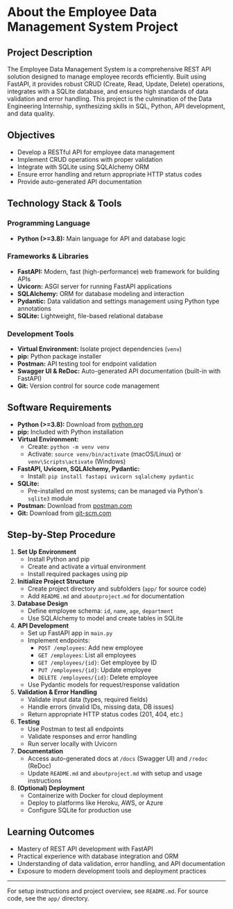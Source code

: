 # About the Employee Data Management System Project

## Project Description
The Employee Data Management System is a comprehensive REST API solution designed to manage employee records efficiently. Built using FastAPI, it provides robust CRUD (Create, Read, Update, Delete) operations, integrates with a SQLite database, and ensures high standards of data validation and error handling. This project is the culmination of the Data Engineering Internship, synthesizing skills in SQL, Python, API development, and data quality.

## Objectives
- Develop a RESTful API for employee data management
- Implement CRUD operations with proper validation
- Integrate with SQLite using SQLAlchemy ORM
- Ensure error handling and return appropriate HTTP status codes
- Provide auto-generated API documentation

## Technology Stack & Tools
### Programming Language
- **Python (>=3.8):** Main language for API and database logic

### Frameworks & Libraries
- **FastAPI:** Modern, fast (high-performance) web framework for building APIs
- **Uvicorn:** ASGI server for running FastAPI applications
- **SQLAlchemy:** ORM for database modeling and interaction
- **Pydantic:** Data validation and settings management using Python type annotations
- **SQLite:** Lightweight, file-based relational database

### Development Tools
- **Virtual Environment:** Isolate project dependencies (`venv`)
- **pip:** Python package installer
- **Postman:** API testing tool for endpoint validation
- **Swagger UI & ReDoc:** Auto-generated API documentation (built-in with FastAPI)
- **Git:** Version control for source code management

## Software Requirements
- **Python (>=3.8):** Download from [python.org](https://www.python.org/downloads/)
- **pip:** Included with Python installation
- **Virtual Environment:**
  - Create: `python -m venv venv`
  - Activate: `source venv/bin/activate` (macOS/Linux) or `venv\Scripts\activate` (Windows)
- **FastAPI, Uvicorn, SQLAlchemy, Pydantic:**
  - Install: `pip install fastapi uvicorn sqlalchemy pydantic`
- **SQLite:**
  - Pre-installed on most systems; can be managed via Python's `sqlite3` module
- **Postman:** Download from [postman.com](https://www.postman.com/downloads/)
- **Git:** Download from [git-scm.com](https://git-scm.com/downloads)

## Step-by-Step Procedure
1. **Set Up Environment**
   - Install Python and pip
   - Create and activate a virtual environment
   - Install required packages using pip
2. **Initialize Project Structure**
   - Create project directory and subfolders (`app/` for source code)
   - Add `README.md` and `aboutproject.md` for documentation
3. **Database Design**
   - Define employee schema: `id`, `name`, `age`, `department`
   - Use SQLAlchemy to model and create tables in SQLite
4. **API Development**
   - Set up FastAPI app in `main.py`
   - Implement endpoints:
     - `POST /employees`: Add new employee
     - `GET /employees`: List all employees
     - `GET /employees/{id}`: Get employee by ID
     - `PUT /employees/{id}`: Update employee
     - `DELETE /employees/{id}`: Delete employee
   - Use Pydantic models for request/response validation
5. **Validation & Error Handling**
   - Validate input data (types, required fields)
   - Handle errors (invalid IDs, missing data, DB issues)
   - Return appropriate HTTP status codes (201, 404, etc.)
6. **Testing**
   - Use Postman to test all endpoints
   - Validate responses and error handling
   - Run server locally with Uvicorn
7. **Documentation**
   - Access auto-generated docs at `/docs` (Swagger UI) and `/redoc` (ReDoc)
   - Update `README.md` and `aboutproject.md` with setup and usage instructions
8. **(Optional) Deployment**
   - Containerize with Docker for cloud deployment
   - Deploy to platforms like Heroku, AWS, or Azure
   - Configure SQLite for production use

## Learning Outcomes
- Mastery of REST API development with FastAPI
- Practical experience with database integration and ORM
- Understanding of data validation, error handling, and API documentation
- Exposure to modern development tools and deployment practices

---

For setup instructions and project overview, see `README.md`. For source code, see the `app/` directory.
